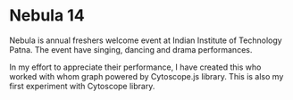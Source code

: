 # Nebula 14

Nebula is annual freshers welcome event at Indian Institute of Technology Patna. The event have singing, dancing and drama performances. 

In my effort to appreciate their performance, I have created this who worked with whom graph powered by Cytoscope.js library. This is also my first experiment with Cytoscope library.
